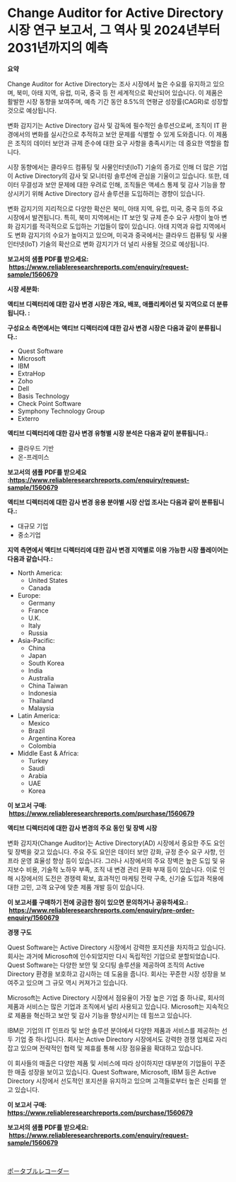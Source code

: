 <p><h1>Change Auditor for Active Directory 시장 연구 보고서, 그 역사 및 2024년부터 2031년까지의 예측</h1></p><p><strong>요약</strong></p>
<p><p>Change Auditor for Active Directory는 조사 시장에서 높은 수요를 유지하고 있으며, 북미, 아태 지역, 유럽, 미국, 중국 등 전 세계적으로 확산되어 있습니다. 이 제품은 활발한 시장 동향을 보여주며, 예측 기간 동안 8.5%의 연평균 성장률(CAGR)로 성장할 것으로 예상됩니다.</p><p>변화 감지기는 Active Directory 감사 및 감독에 필수적인 솔루션으로써, 조직이 IT 환경에서의 변화를 실시간으로 추적하고 보안 문제를 식별할 수 있게 도와줍니다. 이 제품은 조직의 데이터 보안과 규제 준수에 대한 요구 사항을 충족시키는 데 중요한 역할을 합니다.</p><p>시장 동향에서는 클라우드 컴퓨팅 및 사물인터넷(IoT) 기술의 증가로 인해 더 많은 기업이 Active Directory의 감사 및 모니터링 솔루션에 관심을 기울이고 있습니다. 또한, 데이터 무결성과 보안 문제에 대한 우려로 인해, 조직들은 액세스 통제 및 감사 기능을 향상시키기 위해 Active Directory 감사 솔루션을 도입하려는 경향이 있습니다.</p><p>변화 감지기의 지리적으로 다양한 확산은 북미, 아태 지역, 유럽, 미국, 중국 등의 주요 시장에서 발견됩니다. 특히, 북미 지역에서는 IT 보안 및 규제 준수 요구 사항이 높아 변화 감지기를 적극적으로 도입하는 기업들이 많이 있습니다. 아태 지역과 유럽 지역에서도 변화 감지기의 수요가 높아지고 있으며, 미국과 중국에서는 클라우드 컴퓨팅 및 사물인터넷(IoT) 기술의 확산으로 변화 감지기가 더 널리 사용될 것으로 예상됩니다.</p></p>
<p><strong>보고서의 샘플 PDF를 받으세요: &nbsp;<a href="https://www.reliableresearchreports.com/enquiry/request-sample/1560679">https://www.reliableresearchreports.com/enquiry/request-sample/1560679</a></strong></p>
<p><strong>시장 세분화:</strong></p>
<p><strong> 액티브 디렉터리에 대한 감사 변경 시장은 개요, 배포, 애플리케이션 및 지역으로 더 분류됩니다. :</strong></p>
<p><strong>구성요소 측면에서는 액티브 디렉터리에 대한 감사 변경 시장은 다음과 같이 분류됩니다.:</strong></p>
<p><ul><li>Quest Software</li><li>Microsoft</li><li>IBM</li><li>ExtraHop</li><li>Zoho</li><li>Dell</li><li>Basis Technology</li><li>Check Point Software</li><li>Symphony Technology Group</li><li>Exterro</li></ul></p>
<p><strong> 액티브 디렉터리에 대한 감사 변경 유형별 시장 분석은 다음과 같이 분류됩니다.:</strong></p>
<p><ul><li>클라우드 기반</li><li>온-프레미스</li></ul></p>
<p><strong>보고서의 샘플 PDF를 받으세요 :<a href="https://www.reliableresearchreports.com/enquiry/request-sample/1560679">https://www.reliableresearchreports.com/enquiry/request-sample/1560679</a></strong></p>
<p><strong> 액티브 디렉터리에 대한 감사 변경 응용 분야별 시장 산업 조사는 다음과 같이 분류됩니다.:</strong></p>
<p><ul><li>대규모 기업</li><li>중소기업</li></ul></p>
<p><strong>지역 측면에서 액티브 디렉터리에 대한 감사 변경 지역별로 이용 가능한 시장 플레이어는 다음과 같습니다.:</strong></p>
<p><ul>
    <li>
        North America:
        <ul>
            <li>United States</li>
            <li>Canada</li>
        </ul>
    </li>
    <li>
        Europe:
        <ul>
            <li>Germany</li>
            <li>France</li>
            <li>U.K.</li>
            <li>Italy</li>
            <li>Russia</li>
        </ul>
    </li>
    <li>
        Asia-Pacific:
        <ul>
            <li>China</li>
            <li>Japan</li>
            <li>South Korea</li>
            <li>India</li>
            <li>Australia</li>
            <li>China Taiwan</li>
            <li>Indonesia</li>
            <li>Thailand</li>
            <li>Malaysia</li>
        </ul>
    </li>
    <li>
        Latin America:
        <ul>
            <li>Mexico</li>
            <li>Brazil</li>
            <li>Argentina Korea</li>
            <li>Colombia</li>
        </ul>
    </li>
    <li>
        Middle East & Africa:
        <ul>
            <li>Turkey</li>
            <li>Saudi</li>
            <li>Arabia</li>
            <li>UAE</li>
            <li>Korea</li>
        </ul>
    </li>
    </ul></p>
<p><strong>이 보고서 구매: &nbsp;<a href="https://www.reliableresearchreports.com/purchase/1560679">https://www.reliableresearchreports.com/purchase/1560679</a></strong></p>
<p><strong>액티브 디렉터리에 대한 감사 변경의 주요 동인 및 장벽 시장</strong></p>
<p><p>변화 감지자(Change Auditor)는 Active Directory(AD) 시장에서 중요한 주도 요인 및 장벽을 갖고 있습니다. 주요 주도 요인은 데이터 보안 강화, 규정 준수 요구 사항, 인프라 운영 효율성 향상 등이 있습니다. 그러나  시장에서의 주요 장벽은 높은 도입 및 유지보수 비용, 기술적 노하우 부족, 조직 내 변경 관리 문화 부재 등이 있습니다. 이로 인해 시장에서의 도전은 경쟁력 확보, 효과적인 마케팅 전략 구축, 신기술 도입과 적용에 대한 고민, 고객 요구에 맞춘 제품 개발 등이 있습니다.</p></p>
<p><strong>이 보고서를 구매하기 전에 궁금한 점이 있으면 문의하거나 공유하세요.: &nbsp;<a href="https://www.reliableresearchreports.com/enquiry/pre-order-enquiry/1560679">https://www.reliableresearchreports.com/enquiry/pre-order-enquiry/1560679</a></strong></p>
<p><strong>경쟁 구도</strong></p>
<p><p>Quest Software는 Active Directory 시장에서 강력한 포지션을 차지하고 있습니다. 회사는 과거에 Microsoft에 인수되었지만 다시 독립적인 기업으로 분할되었습니다. Quest Software는 다양한 보안 및 오디팅 솔루션을 제공하여 조직의 Active Directory 환경을 보호하고 감시하는 데 도움을 줍니다. 회사는 꾸준한 시장 성장을 보여주고 있으며 그 규모 역시 커져가고 있습니다.</p><p>Microsoft는 Active Directory 시장에서 점유율이 가장 높은 기업 중 하나로, 회사의 제품과 서비스는 많은 기업과 조직에서 널리 사용되고 있습니다. Microsoft는 지속적으로 제품을 혁신하고 보안 및 감사 기능을 향상시키는 데 힘쓰고 있습니다.</p><p>IBM은 기업의 IT 인프라 및 보안 솔루션 분야에서 다양한 제품과 서비스를 제공하는 선두 기업 중 하나입니다. 회사는 Active Directory 시장에서도 강력한 경쟁 업체로 자리 잡고 있으며 전략적인 협력 및 제휴를 통해 시장 점유율을 확대하고 있습니다.</p><p>이 회사들의 매출은 다양한 제품 및 서비스에 따라 상이하지만 대부분의 기업들이 꾸준한 매출 성장을 보이고 있습니다. Quest Software, Microsoft, IBM 등은 Active Directory 시장에서 선도적인 포지션을 유지하고 있으며 고객들로부터 높은 신뢰를 얻고 있습니다.</p></p>
<p><strong>이 보고서 구매: &nbsp; <a href="https://www.reliableresearchreports.com/purchase/1560679">https://www.reliableresearchreports.com/purchase/1560679</a></strong></p>
<p><strong>보고서의 샘플 PDF를 받으세요: &nbsp;<a href="https://www.reliableresearchreports.com/enquiry/request-sample/1560679">https://www.reliableresearchreports.com/enquiry/request-sample/1560679</a></strong><strong></strong></p>
<p>&nbsp;</p>
<p><p><a href="https://github.com/zoetazuur/Market-Research-Report-List-1/blob/main/19348866397.md">ポータブルレコーダー</a></p></p>